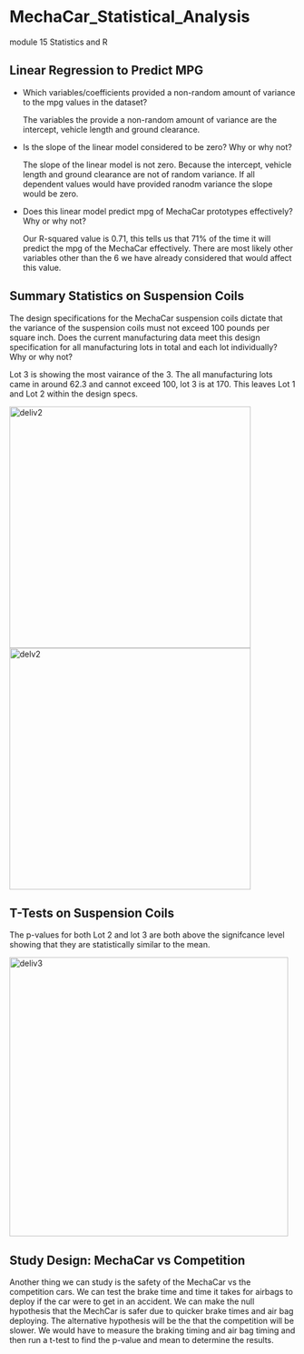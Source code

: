 # MechaCar_Statistical_Analysis
module 15 Statistics and R


## Linear Regression to Predict MPG

* Which variables/coefficients provided a non-random amount of variance to the mpg values in the dataset?

  The variables the provide a non-random amount of variance are the intercept, vehicle length and ground clearance. 

* Is the slope of the linear model considered to be zero? Why or why not?

  The slope of the linear model is not zero. Because the intercept, vehicle length and ground clearance are not of random variance. If all dependent values would have provided ranodm variance the slope would be zero.

* Does this linear model predict mpg of MechaCar prototypes effectively? Why or why not?

  Our R-squared value is 0.71, this tells us that 71% of the time it will predict the mpg of the MechaCar effectively. There are most likely other variables other than the 6 we have already considered that would affect this value. 

## Summary Statistics on Suspension Coils

The design specifications for the MechaCar suspension coils dictate that the variance of the suspension coils must not exceed 100 pounds per square inch. Does the current manufacturing data meet this design specification for all manufacturing lots in total and each lot individually? Why or why not?

Lot 3 is showing the most vairance of the 3. The all manufacturing lots came in around 62.3 and cannot exceed 100, lot 3 is at 170. This leaves Lot 1 and Lot 2 within the design specs. 


<img width="425" alt="deliv2" src="https://user-images.githubusercontent.com/45208773/144723667-2bdb978f-46b9-466d-bdff-e2392930f039.png">

<img width="425" alt="delv2" src="https://user-images.githubusercontent.com/45208773/144723652-a5aa5998-75d5-4151-9186-f3ef23d960ad.png">


## T-Tests on Suspension Coils

The p-values for both Lot 2 and lot 3 are both above the signifcance level showing that they are statistically similar to the mean.

<img width="491" alt="deliv3" src="https://user-images.githubusercontent.com/45208773/144723878-56d02b31-8ee7-4a05-b432-47135b793411.png">


## Study Design: MechaCar vs Competition

Another thing we can study is the safety of the MechaCar vs the competition cars. We can test the brake time and time it takes for airbags to deploy if the car were to get in an accident. We can make the null hypothesis that the MechCar is safer due to quicker brake times and air bag deploying. The alternative hypothesis will be the that the competition will be slower. We would have to measure the braking timing and air bag timing and then run a t-test to find the p-value and mean to determine the results. 


